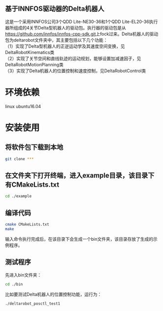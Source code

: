 基于INNFOS驱动器的Delta机器人
-
这是一个采用INNFOS公司3个QDD Lite-NE30-36和1个QDD Lite-EL20-36执行器所组成的4关节Delta型机器人的驱动包。执行器的驱动包是从</html>https://github.com/innfos/innfos-cpp-sdk.git</html>上fock过来。Delta机器人的驱动包为deltarobot文件夹中，其主要包括以下几个功能： <br>
（1）实现了Delta型机器人的正逆运动学及其速度空间变换，见DeltaRobotKinematics类 <br>
（2）实现了关节空间和直线轨迹的运动规划，能够设置加减速因子，见DeltaRobotMotionPlanning类 <br>
（3）实现了Delta机器人的位置控制和速度控制，见DeltaRobotControl类 <br>

# 环境依赖
linux ubuntu16.04

# 安装使用
## 将软件包下载到本地
```Bash
git clone ***
```
## 在文件夹下打开终端，进入example目录，该目录下有CMakeLists.txt
```Bash
cd ./example
```
## 编译代码
```Bash
cmake CMakeLists.txt
make
```
输入命令执行完成后，在该目录下会生成一个bin文件夹，该目录存放了生成的示例程序。
## 测试程序
先进入bin文件夹：
```Bash
cd ./bin
```
比如要测试Delta机器人的位置控制功能，运行为：
```Bash
./deltarobot_posctl_test1
```

